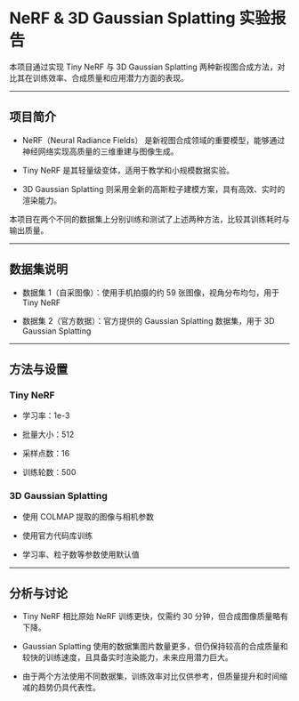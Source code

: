 # NeRF & 3D Gaussian Splatting 实验报告
本项目通过实现 Tiny NeRF 与 3D Gaussian Splatting 两种新视图合成方法，对比其在训练效率、合成质量和应用潜力方面的表现。

---

## 项目简介
    
- NeRF（Neural Radiance Fields） 是新视图合成领域的重要模型，能够通过神经网络实现高质量的三维重建与图像生成。

- Tiny NeRF 是其轻量级变体，适用于教学和小规模数据实验。

- 3D Gaussian Splatting 则采用全新的高斯粒子建模方案，具有高效、实时的渲染能力。

本项目在两个不同的数据集上分别训练和测试了上述两种方法，比较其训练耗时与输出质量。

---

## 数据集说明

- 数据集 1（自采图像）：使用手机拍摄的约 59 张图像，视角分布均匀，用于 Tiny NeRF
  
- 数据集 2（官方数据）：官方提供的 Gaussian Splatting 数据集，用于 3D Gaussian Splatting

---

## 方法与设置

### Tiny NeRF

- 学习率：1e-3

- 批量大小：512

- 采样点数：16

- 训练轮数：500

### 3D Gaussian Splatting

- 使用 COLMAP 提取的图像与相机参数

- 使用官方代码库训练

- 学习率、粒子数等参数使用默认值

---

## 分析与讨论

- Tiny NeRF 相比原始 NeRF 训练更快，仅需约 30 分钟，但合成图像质量略有下降。

- Gaussian Splatting 使用的数据集图片数量更多，但仍保持较高的合成质量和较快的训练速度，且具备实时渲染能力，未来应用潜力巨大。

- 由于两个方法使用不同数据集，训练效率对比仅供参考，但质量提升和时间缩减的趋势仍具代表性。
